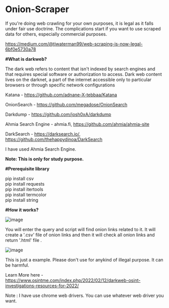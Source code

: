 # Onion-Scraper

If you're doing web crawling for your own purposes, it is legal as it falls under fair use doctrine. The complications start if you want to use scraped data for others, especially commercial purposes.

https://medium.com/@tjwaterman99/web-scraping-is-now-legal-6bf0e5730a78

<b>#What is darkweb?</b>

The dark web refers to content that isn't indexed by search engines and that requires special software or authorization to access. Dark web content lives on the darknet, a part of the internet accessible only to particular browsers or through specific network configurations

Katana - https://github.com/adnane-X-tebbaa/Katana

OnionSearch - https://github.com/megadose/OnionSearch

Darkdump - https://github.com/josh0xA/darkdump

Ahmia Search Engine - ahmia.fi, https://github.com/ahmia/ahmia-site

DarkSearch - https://darksearch.io/, https://github.com/thehappydinoa/DarkSearch

I have used Ahmia Search Engine.

<b>Note: This is only for study purpose.</b>

<b>#Prerequisite library</b> 

pip install csv
<br>pip install requests
<br>pip install itertools
<br>pip install termcolor
<br>pip install string

<b>#How it works?</b>

![image](https://user-images.githubusercontent.com/81178088/152934823-a530e9ce-7ff6-4ced-8527-952d65c063e8.png)

You will enter the query and script will find onion links related to it. It will create a '.csv' file of onion links and then it will check all onion links and return '.html' file .

![image](https://user-images.githubusercontent.com/81178088/152935318-cf516a71-6964-4e87-ad8b-cd7c0a57e244.png)

This is just a example. Please don't use for anykind of illegal purpose. It can be harmful.

Learn More here - https://www.osintme.com/index.php/2022/02/12/darkweb-osint-investigations-resources-for-2022/

Note : I have use chrome web drivers. You can use whatever web driver you want.

